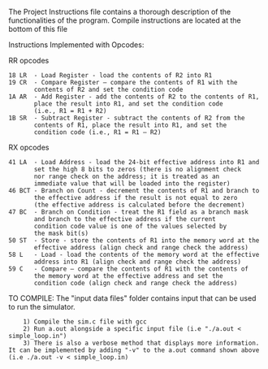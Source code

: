 The Project Instructions file contains a thorough description of the functionalities of the program. Compile instructions are located at the bottom of this file

Instructions Implemented with Opcodes:

RR opcodes

    18 LR  - Load Register - load the contents of R2 into R1
    19 CR  - Compare Register – compare the contents of R1 with the
           contents of R2 and set the condition code
    1A AR  - Add Register - add the contents of R2 to the contents of R1,
           place the result into R1, and set the condition code
           (i.e., R1 = R1 + R2)
    1B SR  - Subtract Register - subtract the contents of R2 from the
           contents of R1, place the result into R1, and set the
           condition code (i.e., R1 = R1 – R2)
           
RX opcodes 

    41 LA  - Load Address - load the 24-bit effective address into R1 and
           set the high 8 bits to zeros (there is no alignment check
           nor range check on the address; it is treated as an
           immediate value that will be loaded into the register)
    46 BCT - Branch on Count - decrement the contents of R1 and branch to
           the effective address if the result is not equal to zero
           (the effective address is calculated before the decrement)
    47 BC  - Branch on Condition - treat the R1 field as a branch mask
           and branch to the effective address if the current
           condition code value is one of the values selected by
           the mask bit(s)
    50 ST  - Store - store the contents of R1 into the memory word at the
           effective address (align check and range check the address)
    58 L   - Load - load the contents of the memory word at the effective
           address into R1 (align check and range check the address)
    59 C   - Compare – compare the contents of R1 with the contents of
           the memory word at the effective address and set the
           condition code (align check and range check the address)
           
TO COMPILE:
    The "input data files" folder contains input that can be used to run the simulator. 
        
        1) Compile the sim.c file with gcc
        2) Run a.out alongside a specific input file (i.e "./a.out < simple_loop.in")
        3) There is also a verbose method that displays more information. It can be implemented by adding "-v" to the a.out command shown above (i.e ./a.out -v < simple_loop.in)
    
